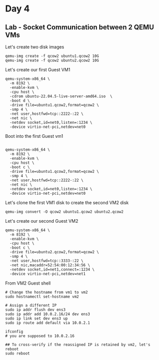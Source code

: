 # Day 4

## Lab - Socket Communication between 2 QEMU VMs

Let's create two disk images
```
qemu-img create -f qcow2 ubuntu1.qcow2 10G
qemu-img create -f qcow2 ubuntu2.qcow2 10G
```

Let's create our first Guest VM1 
```
qemu-system-x86_64 \
  -m 8192 \
  -enable-kvm \
  -cpu host \
  -cdrom ubuntu-22.04.5-live-server-amd64.iso  \
  -boot d \
  -drive file=ubuntu1.qcow2,format=qcow2 \
  -smp 4 \
  -net user,hostfwd=tcp::2222-:22 \
  -net nic \
  -netdev socket,id=net0,listen=:1234 \
  -device virtio-net-pci,netdev=net0 
```

Boot into the first Guest vm1
```

qemu-system-x86_64 \
  -m 8192 \
  -enable-kvm \
  -cpu host \
  -boot c \
  -drive file=ubuntu1.qcow2,format=qcow2 \
  -smp 4 \
  -net user,hostfwd=tcp::2222-:22 \
  -net nic \
  -netdev socket,id=net0,listen=:1234 \
  -device virtio-net-pci,netdev=net0 
```

Let's clone the first VM1 disk to create the second VM2 disk
```
qemu-img convert -O qcow2 ubuntu1.qcow2 ubuntu2.qcow2
```

Let's create our second Guest VM2 
```
qemu-system-x86_64 \
  -m 8192 \
  -enable-kvm \
  -cpu host \
  -boot c \
  -drive file=ubuntu2.qcow2,format=qcow2 \
  -smp 4 \
  -net user,hostfwd=tcp::3333-:22 \
  -net nic,macaddr=52:54:00:12:34:56 \
  -netdev socket,id=net1,connect=:1234 \
  -device virtio-net-pci,netdev=net1 
```

From VM2 Guest shell
```
# Change the hostname from vm1 to vm2
sudo hostnamectl set-hostname vm2

# Assign a different IP
sudo ip addr flush dev ens3
sudo ip addr add 10.0.2.16/24 dev ens3
sudo ip link set dev ens3 up
sudo ip route add default via 10.0.2.1

ifconfig
# you are supposed to 10.0.2.16

## To cross-verify if the reassigned IP is retained by vm2, let's reboot
sudo reboot
```
